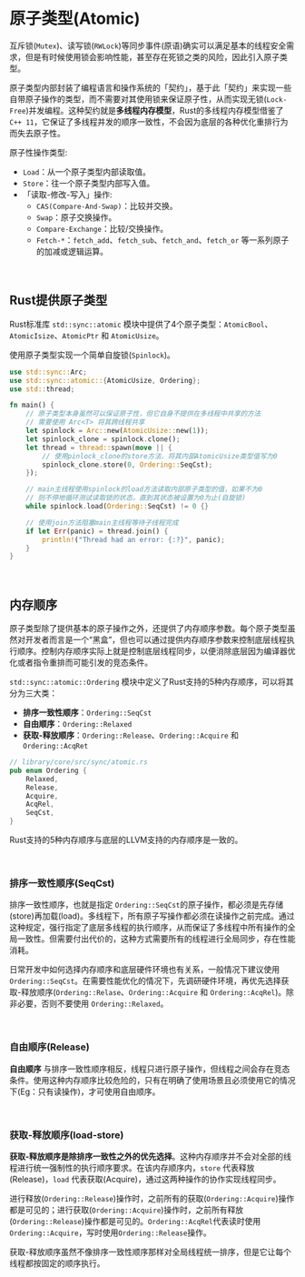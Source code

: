 # 原子类型(Atomic)

互斥锁(`Mutex`)、读写锁(`RWLock`)等同步事件(原语)确实可以满足基本的线程安全需求，但是有时候使用锁会影响性能，甚至存在死锁之类的风险，因此引入原子类型。

原子类型内部封装了编程语言和操作系统的「契约」，基于此「契约」来实现一些自带原子操作的类型，而不需要对其使用锁来保证原子性，从而实现无锁(`Lock-Free`)并发编程。这种契约就是**多线程内存模型**，Rust的多线程内存模型借鉴了`C++ 11`，它保证了多线程并发的顺序一致性，不会因为底层的各种优化重排行为而失去原子性。

原子性操作类型:

* `Load`：从一个原子类型内部读取值。
* `Store`：往一个原子类型内部写入值。
* 「读取-修改-写入」操作:
    * `CAS(Compare-And-Swap)`：比较并交换。
    * `Swap`：原子交换操作。
    * `Compare-Exchange`：比较/交换操作。
    * `Fetch-*`：`fetch_add`、`fetch_sub`、`fetch_and`、`fetch_or` 等一系列原子的加减或逻辑运算。

&nbsp;

## Rust提供原子类型

Rust标准库 `std::sync::atomic` 模块中提供了4个原子类型：`AtomicBool`、`AtomicIsize`、`AtomicPtr` 和 `AtomicUsize`。

使用原子类型实现一个简单自旋锁(`Spinlock`)。

```rust
use std::sync::Arc;
use std::sync::atomic::{AtomicUsize, Ordering};
use std::thread;

fn main() {
    // 原子类型本身虽然可以保证原子性，但它自身不提供在多线程中共享的方法
    // 需要使用 Arc<T> 将其跨线程共享
    let spinlock = Arc::new(AtomicUsize::new(1));
    let spinlock_clone = spinlock.clone();
    let thread = thread::spawn(move || {
        // 使用pinlock_clone的store方法，将其内部AtomicUsize类型值写为0
        spinlock_clone.store(0, Ordering::SeqCst);
    });

    // main主线程使用spinlock的load方法读取内部原子类型的值，如果不为0
    // 则不停地循环测试读取锁的状态，直到其状态被设置为0为止(自旋锁)
    while spinlock.load(Ordering::SeqCst) != 0 {}

    // 使用join方法阻塞main主线程等待子线程完成
    if let Err(panic) = thread.join() {
        println!("Thread had an error: {:?}", panic);
    }
}
```

&nbsp;

## 内存顺序

原子类型除了提供基本的原子操作之外，还提供了内存顺序参数。每个原子类型虽然对开发者而言是一个“黑盒”，但也可以通过提供内存顺序参数来控制底层线程执行顺序。控制内存顺序实际上就是控制底层线程同步，以便消除底层因为编译器优化或者指令重排而可能引发的竞态条件。

`std::sync::atomic::Ordering` 模块中定义了Rust支持的5种内存顺序，可以将其分为三大类：

* **排序一致性顺序**：`Ordering::SeqCst`
* **自由顺序**：`Ordering::Relaxed`
* **获取-释放顺序**：`Ordering::Release`、`Ordering::Acquire` 和 `Ordering::AcqRet`

```rust
// library/core/src/sync/atomic.rs
pub enum Ordering {
    Relaxed,
    Release,
    Acquire,
    AcqRel,
    SeqCst,
}
```

Rust支持的5种内存顺序与底层的LLVM支持的内存顺序是一致的。

&nbsp;

### 排序一致性顺序(SeqCst)

排序一致性顺序，也就是指定 `Ordering::SeqCst`的原子操作，都必须是先存储(store)再加载(load)。多线程下，所有原子写操作都必须在读操作之前完成。通过这种规定，强行指定了底层多线程的执行顺序，从而保证了多线程中所有操作的全局一致性。但需要付出代价的，这种方式需要所有的线程进行全局同步，存在性能消耗。

日常开发中如何选择内存顺序和底层硬件环境也有关系，一般情况下建议使用 `Ordering::SeqCst`。在需要性能优化的情况下，先调研硬件环境，再优先选择获取-释放顺序(`Ordering::Relase`、`Ordering::Acquire` 和 `Ordering::AcqRel`)。除非必要，否则不要使用 `Ordering::Relaxed`。

&nbsp;

### 自由顺序(Release)

**自由顺序** 与排序一致性顺序相反，线程只进行原子操作，但线程之间会存在竞态条件。使用这种内存顺序比较危险的，只有在明确了使用场景且必须使用它的情况下(Eg：只有读操作)，才可使用自由顺序。

&nbsp;

### 获取-释放顺序(load-store)

**获取-释放顺序是除排序一致性之外的优先选择**。这种内存顺序并不会对全部的线程进行统一强制性的执行顺序要求。在该内存顺序内，`store` 代表释放(Release)，`load` 代表获取(Acquire)，通过这两种操作的协作实现线程同步。

进行释放(`Ordering::Release`)操作时，之前所有的获取(`Ordering::Acquire`)操作都是可见的；进行获取(`Ordering::Acquire`)操作时，之前所有释放(`Ordering::Release`)操作都是可见的。`Ordering::AcqRel`代表读时使用 `Ordering::Acquire`，写时使用`Ordering::Release`操作。

获取-释放顺序虽然不像排序一致性顺序那样对全局线程统一排序，但是它让每个线程都按固定的顺序执行。
